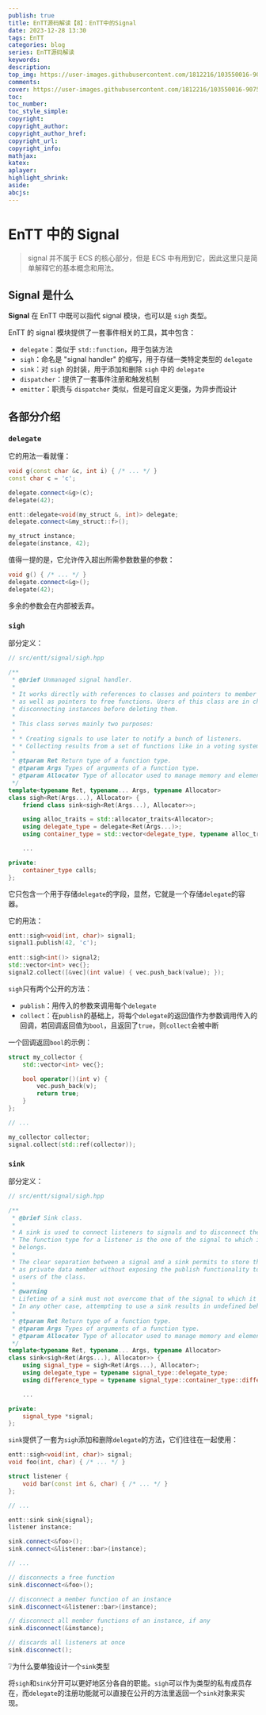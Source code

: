 ```yaml
---
publish: true
title: EnTT源码解读【8】：EnTT中的Signal
date: 2023-12-28 13:30
tags: EnTT
categories: blog
series: EnTT源码解读
keywords:
description:
top_img: https://user-images.githubusercontent.com/1812216/103550016-90752280-4ea8-11eb-8667-12ed2219e137.png
comments:
cover: https://user-images.githubusercontent.com/1812216/103550016-90752280-4ea8-11eb-8667-12ed2219e137.png
toc:
toc_number:
toc_style_simple:
copyright:
copyright_author:
copyright_author_href:
copyright_url:
copyright_info:
mathjax:
katex:
aplayer:
highlight_shrink:
aside:
abcjs:
---
```

# EnTT 中的 Signal
> signal 并不属于 ECS 的核心部分，但是 ECS 中有用到它，因此这里只是简单解释它的基本概念和用法。

## Signal 是什么
**Signal** 在 EnTT 中既可以指代 signal 模块，也可以是 `sigh` 类型。

EnTT 的 signal 模块提供了一套事件相关的工具，其中包含：
- `delegate`：类似于 `std::function`，用于包装方法
- `sigh`：命名是 "signal handler" 的缩写，用于存储一类特定类型的 `delegate`
- `sink`：对 `sigh` 的封装，用于添加和删除 `sigh` 中的 `delegate`
- `dispatcher`：提供了一套事件注册和触发机制
- `emitter`：职责与 `dispatcher` 类似，但是可自定义更强，为异步而设计

## 各部分介绍
### `delegate`
它的用法一看就懂：
```cpp
void g(const char &c, int i) { /* ... */ }
const char c = 'c';

delegate.connect<&g>(c);
delegate(42);
```

```cpp
entt::delegate<void(my_struct &, int)> delegate;
delegate.connect<&my_struct::f>();

my_struct instance;
delegate(instance, 42);
```

值得一提的是，它允许传入超出所需参数数量的参数：
```cpp
void g() { /* ... */ }
delegate.connect<&g>();
delegate(42);
```

多余的参数会在内部被丢弃。

### `sigh`
部分定义：
```cpp
// src/entt/signal/sigh.hpp

/**
 * @brief Unmanaged signal handler.
 *
 * It works directly with references to classes and pointers to member functions
 * as well as pointers to free functions. Users of this class are in charge of
 * disconnecting instances before deleting them.
 *
 * This class serves mainly two purposes:
 *
 * * Creating signals to use later to notify a bunch of listeners.
 * * Collecting results from a set of functions like in a voting system.
 *
 * @tparam Ret Return type of a function type.
 * @tparam Args Types of arguments of a function type.
 * @tparam Allocator Type of allocator used to manage memory and elements.
 */
template<typename Ret, typename... Args, typename Allocator>
class sigh<Ret(Args...), Allocator> {
    friend class sink<sigh<Ret(Args...), Allocator>>;

    using alloc_traits = std::allocator_traits<Allocator>;
    using delegate_type = delegate<Ret(Args...)>;
    using container_type = std::vector<delegate_type, typename alloc_traits::template rebind_alloc<delegate_type>>;

	...

private:
    container_type calls;
};
```

它只包含一个用于存储`delegate`的字段，显然，它就是一个存储`delegate`的容器。

它的用法：
```cpp
entt::sigh<void(int, char)> signal1;
signal1.publish(42, 'c');
  
entt::sigh<int()> signal2;  
std::vector<int> vec{};
signal2.collect([&vec](int value) { vec.push_back(value); });
```

`sigh`只有两个公开的方法：
- `publish`：用传入的参数来调用每个`delegate`
- `collect`：在`publish`的基础上，将每个`delegate`的返回值作为参数调用传入的回调，若回调返回值为`bool`，且返回了`true`，则`collect`会被中断

一个回调返回`bool`的示例：
```cpp
struct my_collector {
    std::vector<int> vec{};

    bool operator()(int v) {
        vec.push_back(v);
        return true;
    }
};

// ...

my_collector collector;
signal.collect(std::ref(collector));
```

### `sink`
部分定义：
```cpp
// src/entt/signal/sigh.hpp

/**
 * @brief Sink class.
 *
 * A sink is used to connect listeners to signals and to disconnect them.<br/>
 * The function type for a listener is the one of the signal to which it
 * belongs.
 *
 * The clear separation between a signal and a sink permits to store the former
 * as private data member without exposing the publish functionality to the
 * users of the class.
 *
 * @warning
 * Lifetime of a sink must not overcome that of the signal to which it refers.
 * In any other case, attempting to use a sink results in undefined behavior.
 *
 * @tparam Ret Return type of a function type.
 * @tparam Args Types of arguments of a function type.
 * @tparam Allocator Type of allocator used to manage memory and elements.
 */
template<typename Ret, typename... Args, typename Allocator>
class sink<sigh<Ret(Args...), Allocator>> {
    using signal_type = sigh<Ret(Args...), Allocator>;
    using delegate_type = typename signal_type::delegate_type;
    using difference_type = typename signal_type::container_type::difference_type;

	...

private:
    signal_type *signal;
};
```

`sink`提供了一套为`sigh`添加和删除`delegate`的方法，它们往往在一起使用：
```cpp
entt::sigh<void(int, char)> signal;
void foo(int, char) { /* ... */ }

struct listener {
    void bar(const int &, char) { /* ... */ }
};

// ...

entt::sink sink{signal};
listener instance;

sink.connect<&foo>();
sink.connect<&listener::bar>(instance);

// ...

// disconnects a free function
sink.disconnect<&foo>();

// disconnect a member function of an instance
sink.disconnect<&listener::bar>(instance);

// disconnect all member functions of an instance, if any
sink.disconnect(&instance);

// discards all listeners at once
sink.disconnect();
```

❔为什么要单独设计一个`sink`类型

将`sigh`和`sink`分开可以更好地区分各自的职能。`sigh`可以作为类型的私有成员存在，而`delegate`的注册功能就可以直接在公开的方法里返回一个`sink`对象来实现。
